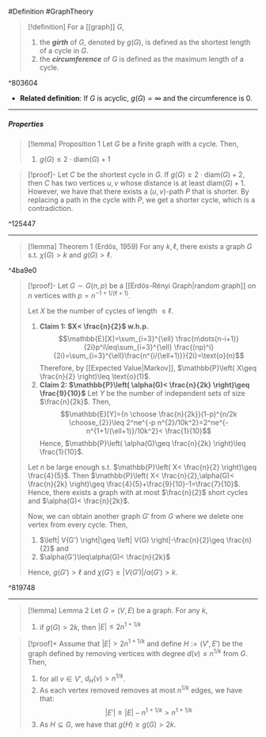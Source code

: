 #Definition #GraphTheory 

> [!definition]
> For a [[graph]] $G$,
> 1.  the ***girth*** of $G$, denoted by $g(G)$, is defined as the shortest length of a cycle in $G$.
> 2. the ***circumference*** of $G$ is defined as the maximum length of a cycle. 

^803604

- **Related definition**: If $G$ is acyclic, $g(G)=\infty$ and the circumference is 0. 

---
##### Properties
> [!lemma] Proposition 1
> Let $G$ be a finite graph with a cycle. Then, 
> 1. $g(G)\leq 2\cdot \text{diam}(G)+1$

> [!proof]-
> Let $C$ be the shortest cycle in $G$. If $g(G)\geq 2\cdot \text{diam}(G)+2$, then $C$ has two vertices $u,v$ whose distance is at least $\text{diam}(G)+1$. However, we have that there exists a $(u,v)$-path $P$ that is shorter. By replacing a path in the cycle with $P$, we get a shorter cycle, which is a contradiction.

^125447

---
> [!lemma] Theorem 1 (Erdös, 1959)
> For any $k,\ell$, there exists a graph $G$ s.t. $\chi(G)>k$ and $g(G)>\ell$.

^4ba9e0

> [!proof]-
> Let $G \sim G(n,p)$ be a [[Erdös-Rényi Graph|random graph]] on $n$ vertices with $p=n^{-1+1/(\ell+1)}$.
> 
> Let $X$ be the number of cycles of length $\leq \ell$.
> 1. **Claim 1: $X< \frac{n}{2}$ w.h.p.**
>     $$\mathbb{E}[X]=\sum_{i=3}^{\ell} \frac{n\dots(n-i+1)}{2i}p^i\leq\sum_{i=3}^{\ell} \frac{(np)^i}{2i}=\sum_{i=3}^{\ell}\frac{n^{i/(\ell+1)}}{2i}=\text{o}(n)$$Therefore, by [[Expected Value|Markov]], $\mathbb{P}\left( X\geq \frac{n}{2} \right)\leq \text{o}(1)$. 
>  2. **Claim 2: $\mathbb{P}\left( \alpha(G)< \frac{n}{2k} \right)\geq \frac{9}{10}$**
> 	Let $Y$ be the number of independent sets of size $\frac{n}{2k}$. Then, $$\mathbb{E}[Y]={n \choose \frac{n}{2k}}(1-p)^{n/2k \choose_{2}}\leq 2^ne^{-p n^{2}/10k^2}=2^ne^{-n^{1+1/(\ell+1)}/10k^2}< \frac{1}{10}$$ Hence, $\mathbb{P}\left( \alpha(G)\geq \frac{n}{2k} \right)\leq \frac{1}{10}$. 
> 	
> Let $n$ be large enough s.t. $\mathbb{P}\left( X< \frac{n}{2} \right)\geq \frac{4}{5}$. Then $\mathbb{P}\left( X< \frac{n}{2},\alpha(G)< \frac{n}{2k} \right)\geq \frac{4}{5}+\frac{9}{10}-1=\frac{7}{10}$. Hence, there exists a graph with at most $\frac{n}{2}$ short cycles and $\alpha(G)< \frac{n}{2k}$. 
> 
> Now, we can obtain another graph $G'$ from $G$ where we delete one vertex from every cycle. Then, 
> 1. $\left| V(G') \right|\geq \left| V(G) \right|-\frac{n}{2}\geq \frac{n}{2}$ and
> 2. $\alpha(G')\leq\alpha(G)< \frac{n}{2k}$
>    
>  Hence, $g(G')> \ell$ and $\chi(G')\geq \left| V(G') \right|/\alpha(G')>k$.
>

^819748

---
> [!lemma] Lemma 2
> Let $G=(V,E)$ be a graph. For any $k$, 
> 1. if $g(G)> 2k$, then $\left| E \right|\leq 2n^{1+1/k}$

> [!proof]+
> Assume that $\left| E \right|>2n^{1+1/k}$ and define $H:=(V',E')$ be the graph defined by removing vertices with degree $d(v)\leq n^{1/k}$ from $G$. Then,
> 1. for all $v\in V'$, $d_{H}(v)> n^{1/k}$.
> 2. As each vertex removed removes at most $n^{1 / k}$ edges, we have that: $$\left| E' \right| \geq \left| E \right| -n^{1+1/k}>n^{1+1/k}$$
> 3. As $H\subseteq G$, we have that $g(H)\geq g(G)> 2k$.

